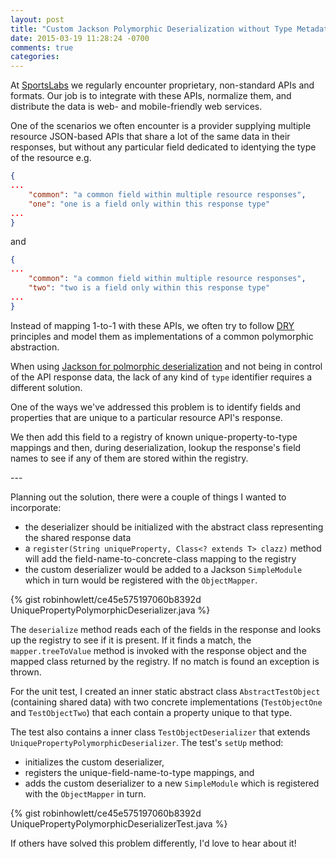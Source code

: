```yaml
---
layout: post
title: "Custom Jackson Polymorphic Deserialization without Type Metadata"
date: 2015-03-19 11:28:24 -0700
comments: true
categories: 
---
```


At [SportsLabs](http://sportslabs.com) we regularly encounter proprietary, non-standard APIs and formats. Our job is to integrate with these APIs, normalize them, and distribute the data is web- and mobile-friendly web services.

One of the scenarios we often encounter is a provider supplying multiple resource JSON-based APIs that share a lot of the same data in their responses, but without any particular field dedicated to identying the type of the resource e.g.

``` json
{
...
	"common": "a common field within multiple resource responses",
	"one": "one is a field only within this response type"
...
}
```

and 

``` json
{
...
	"common": "a common field within multiple resource responses",
	"two": "two is a field only within this response type"
...
}
```

Instead of mapping 1-to-1 with these APIs, we often try to follow [DRY](http://en.wikipedia.org/wiki/Don%27t_repeat_yourself) principles and model them as implementations of a common polymorphic abstraction.

When using [Jackson for polmorphic deserialization](http://wiki.fasterxml.com/JacksonPolymorphicDeserialization) and not being in control of the API response data, the lack of any kind of `type` identifier requires a different solution.

One of the ways we've addressed this problem is to identify fields and properties that are unique to a particular resource API's response. 

We then add this field to a registry of known unique-property-to-type mappings and then, during deserialization, lookup the response's field names to see if any of them are stored within the registry.

<!-- more -->

<p>
---

Planning out the solution, there were a couple of things I wanted to incorporate:

* the deserializer should be initialized with the abstract class representing the shared response data
* a `register(String uniqueProperty, Class<? extends T> clazz)` method will add the field-name-to-concrete-class mapping to the registry
* the custom deserializer would be added to a Jackson `SimpleModule` which in turn would be registered with the `ObjectMapper`.

{% gist robinhowlett/ce45e575197060b8392d UniquePropertyPolymorphicDeserializer.java %}

The `deserialize` method reads each of the fields in the response and looks up the registry to see if it is present. If it finds a match, the `mapper.treeToValue` method is invoked with the response object and the mapped class returned by the registry. If no match is found an exception is thrown.

For the unit test, I created an inner static abstract class `AbstractTestObject` (containing shared data) with two concrete implementations (`TestObjectOne` and `TestObjectTwo`) that each contain a property unique to that type. 

The test also contains a inner class `TestObjectDeserializer` that extends `UniquePropertyPolymorphicDeserializer`. The test's `setUp` method:

* initializes the custom deserializer,
* registers the unique-field-name-to-type mappings, and
* adds the custom deserializer to a new `SimpleModule` which is registered with the `ObjectMapper` in turn.

{% gist robinhowlett/ce45e575197060b8392d UniquePropertyPolymorphicDeserializerTest.java %}

If others have solved this problem differently, I'd love to hear about it!